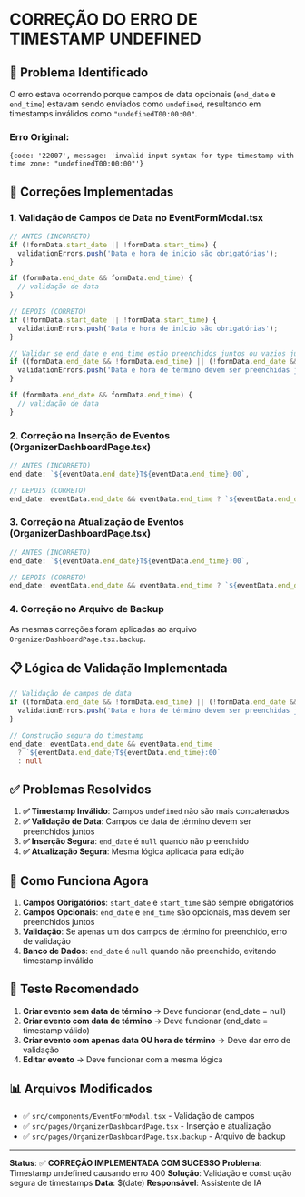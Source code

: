 # CORREÇÃO DO ERRO DE TIMESTAMP UNDEFINED

## 🚨 **Problema Identificado**

O erro estava ocorrendo porque campos de data opcionais (`end_date` e `end_time`) estavam sendo enviados como `undefined`, resultando em timestamps inválidos como `"undefinedT00:00:00"`.

### **Erro Original:**
```
{code: '22007', message: 'invalid input syntax for type timestamp with time zone: "undefinedT00:00:00"'}
```

## 🔧 **Correções Implementadas**

### 1. **Validação de Campos de Data no EventFormModal.tsx**

```typescript
// ANTES (INCORRETO)
if (!formData.start_date || !formData.start_time) {
  validationErrors.push('Data e hora de início são obrigatórias');
}

if (formData.end_date && formData.end_time) {
  // validação de data
}

// DEPOIS (CORRETO)
if (!formData.start_date || !formData.start_time) {
  validationErrors.push('Data e hora de início são obrigatórias');
}

// Validar se end_date e end_time estão preenchidos juntos ou vazios juntos
if ((formData.end_date && !formData.end_time) || (!formData.end_date && formData.end_time)) {
  validationErrors.push('Data e hora de término devem ser preenchidas juntas ou deixadas em branco');
}

if (formData.end_date && formData.end_time) {
  // validação de data
}
```

### 2. **Correção na Inserção de Eventos (OrganizerDashboardPage.tsx)**

```typescript
// ANTES (INCORRETO)
end_date: `${eventData.end_date}T${eventData.end_time}:00`,

// DEPOIS (CORRETO)
end_date: eventData.end_date && eventData.end_time ? `${eventData.end_date}T${eventData.end_time}:00` : null,
```

### 3. **Correção na Atualização de Eventos (OrganizerDashboardPage.tsx)**

```typescript
// ANTES (INCORRETO)
end_date: `${eventData.end_date}T${eventData.end_time}:00`,

// DEPOIS (CORRETO)
end_date: eventData.end_date && eventData.end_time ? `${eventData.end_date}T${eventData.end_time}:00` : null,
```

### 4. **Correção no Arquivo de Backup**

As mesmas correções foram aplicadas ao arquivo `OrganizerDashboardPage.tsx.backup`.

## 📋 **Lógica de Validação Implementada**

```typescript
// Validação de campos de data
if ((formData.end_date && !formData.end_time) || (!formData.end_date && formData.end_time)) {
  validationErrors.push('Data e hora de término devem ser preenchidas juntas ou deixadas em branco');
}

// Construção segura do timestamp
end_date: eventData.end_date && eventData.end_time 
  ? `${eventData.end_date}T${eventData.end_time}:00` 
  : null
```

## ✅ **Problemas Resolvidos**

1. **✅ Timestamp Inválido**: Campos `undefined` não são mais concatenados
2. **✅ Validação de Data**: Campos de data de término devem ser preenchidos juntos
3. **✅ Inserção Segura**: `end_date` é `null` quando não preenchido
4. **✅ Atualização Segura**: Mesma lógica aplicada para edição

## 🚀 **Como Funciona Agora**

1. **Campos Obrigatórios**: `start_date` e `start_time` são sempre obrigatórios
2. **Campos Opcionais**: `end_date` e `end_time` são opcionais, mas devem ser preenchidos juntos
3. **Validação**: Se apenas um dos campos de término for preenchido, erro de validação
4. **Banco de Dados**: `end_date` é `null` quando não preenchido, evitando timestamp inválido

## 🧪 **Teste Recomendado**

1. **Criar evento sem data de término** → Deve funcionar (end_date = null)
2. **Criar evento com data de término** → Deve funcionar (end_date = timestamp válido)
3. **Criar evento com apenas data OU hora de término** → Deve dar erro de validação
4. **Editar evento** → Deve funcionar com a mesma lógica

## 📊 **Arquivos Modificados**

- ✅ `src/components/EventFormModal.tsx` - Validação de campos
- ✅ `src/pages/OrganizerDashboardPage.tsx` - Inserção e atualização
- ✅ `src/pages/OrganizerDashboardPage.tsx.backup` - Arquivo de backup

---

**Status**: ✅ **CORREÇÃO IMPLEMENTADA COM SUCESSO**
**Problema**: Timestamp undefined causando erro 400
**Solução**: Validação e construção segura de timestamps
**Data**: $(date)
**Responsável**: Assistente de IA
